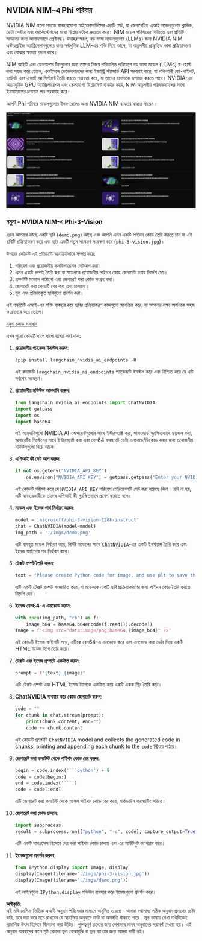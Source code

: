 ## NVIDIA NIM-এ Phi পরিবার

NVIDIA NIM হলো সহজে ব্যবহারযোগ্য মাইক্রোসার্ভিসের একটি সেট, যা জেনারেটিভ এআই মডেলগুলোর ক্লাউড, ডেটা সেন্টার এবং ওয়ার্কস্টেশনের মধ্যে ডিপ্লয়মেন্টকে দ্রুততর করে। NIM মডেল পরিবারের ভিত্তিতে এবং প্রতিটি মডেলের জন্য আলাদাভাবে শ্রেণীবদ্ধ। উদাহরণস্বরূপ, বড় ভাষা মডেলগুলোর (LLMs) জন্য NVIDIA NIM এন্টারপ্রাইজ অ্যাপ্লিকেশনগুলোর জন্য সর্বাধুনিক LLM-এর শক্তি নিয়ে আসে, যা অতুলনীয় প্রাকৃতিক ভাষা প্রক্রিয়াকরণ এবং বোঝার ক্ষমতা প্রদান করে।

NIM আইটি এবং ডেভঅপস টিমগুলোর জন্য তাদের নিজস্ব পরিচালিত পরিবেশে বড় ভাষা মডেল (LLMs) স্ব-হোস্ট করা সহজ করে তোলে, একইসঙ্গে ডেভেলপারদের জন্য ইন্ডাস্ট্রি স্ট্যান্ডার্ড API সরবরাহ করে, যা শক্তিশালী কো-পাইলট, চ্যাটবট এবং এআই অ্যাসিস্ট্যান্ট তৈরি করতে সহায়তা করে, যা তাদের ব্যবসাকে রূপান্তর করতে পারে। NVIDIA-এর অত্যাধুনিক GPU অ্যাক্সিলারেশন এবং স্কেলযোগ্য ডিপ্লয়মেন্ট ব্যবহার করে, NIM অতুলনীয় পারফরম্যান্সের সাথে ইনফারেন্সের দ্রুততম পথ সরবরাহ করে।

আপনি Phi পরিবার মডেলগুলোর ইনফারেন্সের জন্য NVIDIA NIM ব্যবহার করতে পারেন।

![nim](../../../../../translated_images/Phi-NIM.45af94d89220fbbbc85f8da0379150a29cc88c3dd8ec417b1d3b7237bbe1c58a.bn.png)

### **নমুনা - NVIDIA NIM-এ Phi-3-Vision**

ধরুন আপনার কাছে একটি ছবি (`demo.png`) আছে এবং আপনি এমন একটি পাইথন কোড তৈরি করতে চান যা এই ছবিটি প্রক্রিয়াকরণ করে এবং তার একটি নতুন সংস্করণ সংরক্ষণ করে (`phi-3-vision.jpg`)।

উপরের কোডটি এই প্রক্রিয়াটি স্বয়ংক্রিয়ভাবে সম্পন্ন করে:

1. পরিবেশ এবং প্রয়োজনীয় কনফিগারেশন সেটআপ করা।
2. এমন একটি প্রম্পট তৈরি করা যা মডেলকে প্রয়োজনীয় পাইথন কোড জেনারেট করার নির্দেশ দেয়।
3. প্রম্পটটি মডেলে পাঠানো এবং জেনারেট করা কোড সংগ্রহ করা।
4. জেনারেট করা কোডটি বের করা এবং চালানো।
5. মূল এবং প্রক্রিয়াকৃত ছবিগুলো প্রদর্শন করা।

এই পদ্ধতিটি এআই-এর শক্তি ব্যবহার করে ছবির প্রক্রিয়াকরণ কাজগুলো স্বয়ংক্রিয় করে, যা আপনার লক্ষ্য অর্জনকে সহজ ও দ্রুততর করে তোলে।

[নমুনা কোড সমাধান](../../../../../code/06.E2E/E2E_Nvidia_NIM_Phi3_Vision.ipynb)

এখন পুরো কোডটি ধাপে ধাপে ব্যাখ্যা করা যাক:

1. **প্রয়োজনীয় প্যাকেজ ইনস্টল করুন**:
    ```python
    !pip install langchain_nvidia_ai_endpoints -U
    ```
    এই কমান্ডটি `langchain_nvidia_ai_endpoints` প্যাকেজটি ইনস্টল করে এবং নিশ্চিত করে যে এটি সর্বশেষ সংস্করণ।

2. **প্রয়োজনীয় মডিউল আমদানি করুন**:
    ```python
    from langchain_nvidia_ai_endpoints import ChatNVIDIA
    import getpass
    import os
    import base64
    ```
    এই আমদানিগুলো NVIDIA AI এন্ডপয়েন্টগুলোর সাথে ইন্টারঅ্যাক্ট করা, পাসওয়ার্ড সুরক্ষিতভাবে হ্যান্ডেল করা, অপারেটিং সিস্টেমের সাথে ইন্টারঅ্যাক্ট করা এবং বেস64 ফরম্যাটে ডেটা এনকোড/ডিকোড করার জন্য প্রয়োজনীয় মডিউলগুলো নিয়ে আসে।

3. **এপিআই কী সেট আপ করুন**:
    ```python
    if not os.getenv("NVIDIA_API_KEY"):
        os.environ["NVIDIA_API_KEY"] = getpass.getpass("Enter your NVIDIA API key: ")
    ```
    এই কোডটি পরীক্ষা করে যে `NVIDIA_API_KEY` পরিবেশ ভেরিয়েবলটি সেট করা হয়েছে কিনা। যদি না হয়, এটি ব্যবহারকারীকে তাদের এপিআই কী সুরক্ষিতভাবে প্রবেশ করাতে বলে।

4. **মডেল এবং ইমেজ পাথ নির্ধারণ করুন**:
    ```python
    model = 'microsoft/phi-3-vision-128k-instruct'
    chat = ChatNVIDIA(model=model)
    img_path = './imgs/demo.png'
    ```
    এটি ব্যবহৃত মডেল নির্ধারণ করে, নির্দিষ্ট মডেলের সাথে `ChatNVIDIA`-এর একটি ইনস্ট্যান্স তৈরি করে এবং ইমেজ ফাইলের পথ নির্ধারণ করে।

5. **টেক্সট প্রম্পট তৈরি করুন**:
    ```python
    text = "Please create Python code for image, and use plt to save the new picture under imgs/ and name it phi-3-vision.jpg."
    ```
    এটি একটি টেক্সট প্রম্পট সংজ্ঞায়িত করে, যা মডেলকে একটি ছবি প্রক্রিয়াকরণের জন্য পাইথন কোড তৈরি করতে নির্দেশ দেয়।

6. **ইমেজ বেস64-এ এনকোড করুন**:
    ```python
    with open(img_path, "rb") as f:
        image_b64 = base64.b64encode(f.read()).decode()
    image = f'<img src="data:image/png;base64,{image_b64}" />'
    ```
    এই কোডটি ইমেজ ফাইলটি পড়ে, এটিকে বেস64-এ এনকোড করে এবং এনকোড করা ডেটা দিয়ে একটি HTML ইমেজ ট্যাগ তৈরি করে।

7. **টেক্সট এবং ইমেজ প্রম্পটে একত্রিত করুন**:
    ```python
    prompt = f"{text} {image}"
    ```
    এটি টেক্সট প্রম্পট এবং HTML ইমেজ ট্যাগকে একত্রিত করে একটি একক স্ট্রিং তৈরি করে।

8. **ChatNVIDIA ব্যবহার করে কোড জেনারেট করুন**:
    ```python
    code = ""
    for chunk in chat.stream(prompt):
        print(chunk.content, end="")
        code += chunk.content
    ```
    এই কোডটি প্রম্পটটি `ChatNVIDIA` model and collects the generated code in chunks, printing and appending each chunk to the `code` স্ট্রিংয়ে পাঠায়।

9. **জেনারেট করা কনটেন্ট থেকে পাইথন কোড বের করুন**:
    ```python
    begin = code.index('```python') + 9
    code = code[begin:]
    end = code.index('```')
    code = code[:end]
    ```
    এটি জেনারেট করা কনটেন্ট থেকে আসল পাইথন কোড বের করে, মার্কডাউন ফরম্যাটিং সরিয়ে।

10. **জেনারেট করা কোড চালান**:
    ```python
    import subprocess
    result = subprocess.run(["python", "-c", code], capture_output=True)
    ```
    এটি একটি সাবপ্রসেস হিসেবে বের করা পাইথন কোড চালায় এবং এর আউটপুট ক্যাপচার করে।

11. **ইমেজগুলো প্রদর্শন করুন**:
    ```python
    from IPython.display import Image, display
    display(Image(filename='./imgs/phi-3-vision.jpg'))
    display(Image(filename='./imgs/demo.png'))
    ```
    এই লাইনগুলো `IPython.display` মডিউল ব্যবহার করে ইমেজগুলো প্রদর্শন করে।

**অস্বীকৃতি**:  
এই নথি মেশিন-ভিত্তিক এআই অনুবাদ পরিষেবার মাধ্যমে অনূদিত হয়েছে। আমরা যথাসাধ্য সঠিক অনুবাদ প্রদানের চেষ্টা করি, তবে দয়া করে মনে রাখবেন যে স্বয়ংক্রিয় অনুবাদে ত্রুটি বা অসঙ্গতি থাকতে পারে। মূল ভাষায় লেখা নথিটিকেই প্রামাণিক উৎস হিসেবে বিবেচনা করা উচিত। গুরুত্বপূর্ণ তথ্যের জন্য পেশাদার মানব অনুবাদের পরামর্শ দেওয়া হয়। এই অনুবাদ ব্যবহারের ফলে সৃষ্ট কোনো ভুল বোঝাবুঝি বা ভুল ব্যাখ্যার জন্য আমরা দায়ী নই।